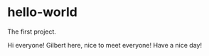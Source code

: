 # hello-world
The first project.

Hi everyone!
Gilbert here, nice to meet everyone!
Have a nice day!
